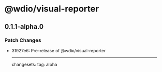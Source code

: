 # @wdio/visual-reporter

## 0.1.1-alpha.0

### Patch Changes

- 31927e6: Pre-release of @wdio/visual-reporter

  ***

  changesets:
  tag: alpha
